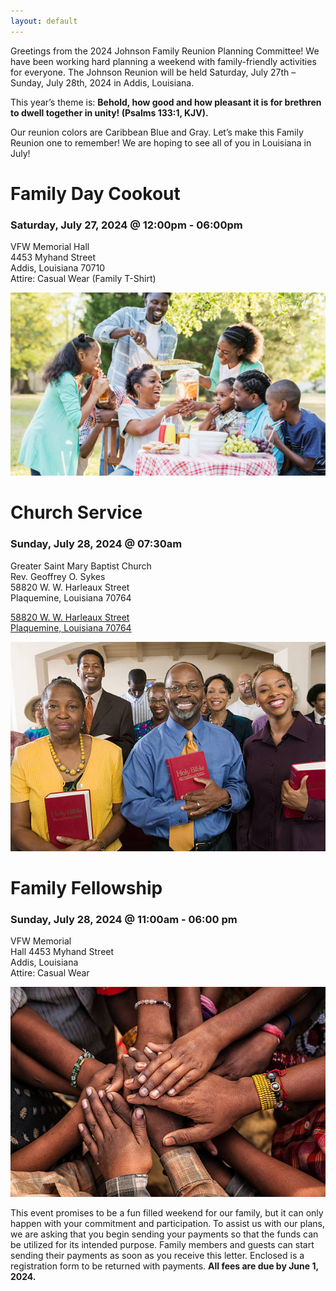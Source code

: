 ```yaml
---
layout: default
---
```


Greetings from the 2024 Johnson Family Reunion Planning Committee! We have been working hard planning a weekend with family-friendly activities for everyone. The Johnson Reunion will be held Saturday, July 27th – Sunday, July 28th, 2024 in Addis, Louisiana. 

This year’s theme is: **Behold, how good and how pleasant it is for brethren to dwell together in unity! (Psalms 133:1, KJV).** 

Our reunion colors are Caribbean Blue and Gray. Let’s make this Family Reunion one to remember! We are hoping to see all of you in Louisiana in July!


# Family Day Cookout

### Saturday, July 27, 2024 @ 12:00pm - 06:00pm
VFW Memorial Hall<br>
4453 Myhand Street<br>
Addis, Louisiana 70710<br>
Attire: Casual Wear (Family T-Shirt)<br>


![Family Day Cookout](family_day_cookout.jpg)

# Church Service

### Sunday, July 28, 2024 @ 07:30am
Greater Saint Mary Baptist Church<br> 
Rev. Geoffrey O. Sykes<br>
58820 W. W. Harleaux Street<br>
Plaquemine, Louisiana 70764<br>


[58820 W. W. Harleaux Street<br>
Plaquemine, Louisiana 70764<br>](https://www.google.com/maps/place/58820+W+W+Harleaux+St,+Plaquemine,+LA+70764/@30.2792203,-91.2512396,17z/data=!3m1!4b1!4m6!3m5!1s0x8624024d70887cc9:0xc32ffe70deb4bc66!8m2!3d30.2792157!4d-91.2486647!16s%2Fg%2F11cpmyzl_z?entry=ttu)






![Church Service](church_service.jpg)

# Family Fellowship

### Sunday, July 28, 2024 @ 11:00am - 06:00 pm
VFW Memorial<br> 
Hall 4453 Myhand Street<br>
Addis, Louisiana<br> 
Attire: Casual Wear<br>


![Family Day Cookout](family_fellowship.jpg)


This event promises to be a fun filled weekend for our family, but it can only happen with your commitment and participation. To assist us with our plans, we are asking that you begin sending your payments so that the funds can be utilized for its intended purpose. Family members and guests can start sending their payments as soon as you receive this letter. Enclosed is a registration form to be returned with payments. **All fees are due by June 1, 2024.**


